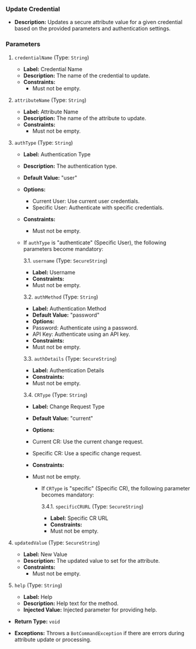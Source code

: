### Update Credential

- **Description:** Updates a secure attribute value for a given credential based on the provided parameters and
  authentication settings.

### Parameters

1. `credentialName` (Type: `String`)
    - **Label:** Credential Name
    - **Description:** The name of the credential to update.
    - **Constraints:**
        - Must not be empty.

2. `attributeName` (Type: `String`)
    - **Label:** Attribute Name
    - **Description:** The name of the attribute to update.
    - **Constraints:**
        - Must not be empty.

3. `authType` (Type: `String`)
    - **Label:** Authentication Type
    - **Description:** The authentication type.
    - **Default Value:** "user"
    - **Options:**
        - Current User: Use current user credentials.
        - Specific User: Authenticate with specific credentials.
    - **Constraints:**
        - Must not be empty.

    - If `authType` is "authenticate" (Specific User), the following parameters become mandatory:

      3.1. `username` (Type: `SecureString`)
        - **Label:** Username
        - **Constraints:**
        - Must not be empty.

      3.2. `authMethod` (Type: `String`)
        - **Label:** Authentication Method
        - **Default Value:** "password"
        - **Options:**
        - Password: Authenticate using a password.
        - API Key: Authenticate using an API key.
        - **Constraints:**
        - Must not be empty.

      3.3. `authDetails` (Type: `SecureString`)
        - **Label:** Authentication Details
        - **Constraints:**
        - Must not be empty.

      3.4. `CRType` (Type: `String`)
        - **Label:** Change Request Type
        - **Default Value:** "current"
        - **Options:**
        - Current CR: Use the current change request.
        - Specific CR: Use a specific change request.
        - **Constraints:**
        - Must not be empty.

            - If `CRType` is "specific" (Specific CR), the following parameter becomes mandatory:

              3.4.1. `specificCRURL` (Type: `SecureString`)
                - **Label:** Specific CR URL
                - **Constraints:**
                - Must not be empty.

4. `updatedValue` (Type: `SecureString`)
    - **Label:** New Value
    - **Description:** The updated value to set for the attribute.
    - **Constraints:**
        - Must not be empty.

5. `help` (Type: `String`)
    - **Label:** Help
    - **Description:** Help text for the method.
    - **Injected Value:** Injected parameter for providing help.

- **Return Type:** `void`

- **Exceptions:** Throws a `BotCommandException` if there are errors during attribute update or processing.
